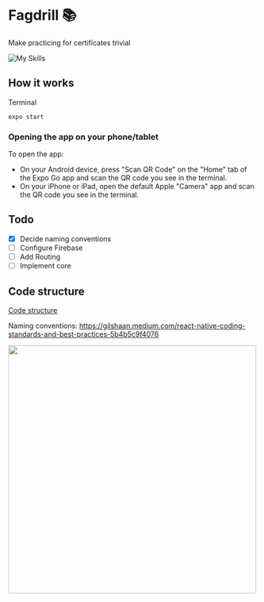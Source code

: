 # Fagdrill :books:
Make practicing for certificates trivial

![My Skills](https://skillicons.dev/icons?i=react,firebase)

## How it works
Terminal
```
expo start
```
### Opening the app on your phone/tablet
To open the app:

- On your Android device, press "Scan QR Code" on the "Home" tab of the Expo Go app and scan the QR code you see in the terminal.
- On your iPhone or iPad, open the default Apple "Camera" app and scan the QR code you see in the terminal.

## Todo
- [X] Decide naming conventions
- [ ] Configure Firebase
- [ ] Add Routing
- [ ] Implement core

## Code structure
[Code structure](https://medium.com/the-andela-way/how-to-structure-a-react-native-app-for-scale-a29194cd33fc)

Naming conventions: https://gilshaan.medium.com/react-native-coding-standards-and-best-practices-5b4b5c9f4076

<img src="https://miro.medium.com/max/720/0*wWlpL49JC_WqRu6Z.webp" width="500"/>
